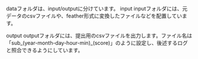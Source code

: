 dataフォルダは、input/outputに分けています。
input
inputフォルダには、元データのcsvファイルや、feather形式に変換したファイルなどを配置しています。

output
outputフォルダには、提出用のcsvファイルを出力します。ファイル名は「sub_(year-month-day-hour-min)_(score)」のように設定し、後述するログと照合できるようにしています。